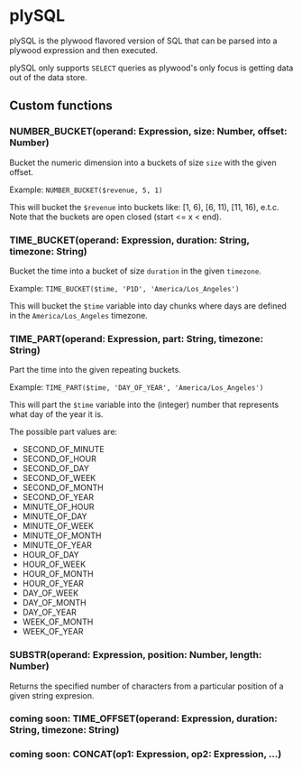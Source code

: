# plySQL

plySQL is the plywood flavored version of SQL that can be parsed into a plywood expression and then executed.

plySQL only supports `SELECT` queries as plywood's only focus is getting data out of the data store.

## Custom functions

### NUMBER_BUCKET(operand: Expression, size: Number, offset: Number)

Bucket the numeric dimension into a buckets of size `size` with the given offset.

Example: `NUMBER_BUCKET($revenue, 5, 1)`

This will bucket the `$revenue` into buckets like: [1, 6), [6, 11), [11, 16), e.t.c.
Note that the buckets are open closed (start <= x < end).


### TIME_BUCKET(operand: Expression, duration: String, timezone: String)

Bucket the time into a bucket of size `duration` in the given `timezone`.

Example: `TIME_BUCKET($time, 'P1D', 'America/Los_Angeles')`

This will bucket the `$time` variable into day chunks where days are defined in the `America/Los_Angeles` timezone.


### TIME_PART(operand: Expression, part: String, timezone: String)

Part the time into the given repeating buckets.

Example: `TIME_PART($time, 'DAY_OF_YEAR', 'America/Los_Angeles')`

This will part the `$time` variable into the (integer) number that represents what day of the year it is.

The possible part values are:

* SECOND_OF_MINUTE
* SECOND_OF_HOUR
* SECOND_OF_DAY
* SECOND_OF_WEEK
* SECOND_OF_MONTH
* SECOND_OF_YEAR
* MINUTE_OF_HOUR
* MINUTE_OF_DAY
* MINUTE_OF_WEEK
* MINUTE_OF_MONTH
* MINUTE_OF_YEAR
* HOUR_OF_DAY
* HOUR_OF_WEEK
* HOUR_OF_MONTH
* HOUR_OF_YEAR
* DAY_OF_WEEK
* DAY_OF_MONTH
* DAY_OF_YEAR
* WEEK_OF_MONTH
* WEEK_OF_YEAR


### SUBSTR(operand: Expression, position: Number, length: Number)

Returns the specified number of characters from a particular position of a given string expresion.


### coming soon: TIME_OFFSET(operand: Expression, duration: String, timezone: String)

### coming soon: CONCAT(op1: Expression, op2: Expression, ...)
